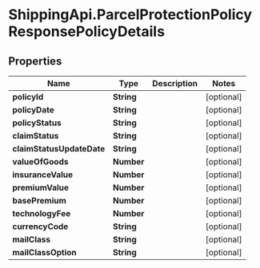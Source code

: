 # ShippingApi.ParcelProtectionPolicyResponsePolicyDetails

## Properties

Name | Type | Description | Notes
------------ | ------------- | ------------- | -------------
**policyId** | **String** |  | [optional] 
**policyDate** | **String** |  | [optional] 
**policyStatus** | **String** |  | [optional] 
**claimStatus** | **String** |  | [optional] 
**claimStatusUpdateDate** | **String** |  | [optional] 
**valueOfGoods** | **Number** |  | [optional] 
**insuranceValue** | **Number** |  | [optional] 
**premiumValue** | **Number** |  | [optional] 
**basePremium** | **Number** |  | [optional] 
**technologyFee** | **Number** |  | [optional] 
**currencyCode** | **String** |  | [optional] 
**mailClass** | **String** |  | [optional] 
**mailClassOption** | **String** |  | [optional] 


